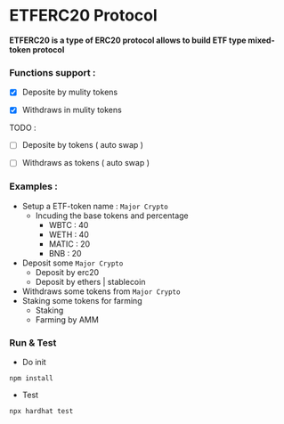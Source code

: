 # ETFERC20 Protocol

**ETFERC20 is a type of ERC20 protocol allows to build ETF type mixed-token protocol**

### Functions support :

- [x] Deposite by mulity tokens 

- [x] Withdraws in mulity tokens 

TODO :

- [ ] Deposite by tokens ( auto swap )

- [ ] Withdraws as tokens ( auto swap )

### Examples :
- Setup a ETF-token name : ``Major Crypto`` 
    - Incuding the base tokens and percentage 
        - WBTC :  40
        - WETH : 40
        - MATIC : 20
        - BNB : 20
- Deposit some `Major Crypto`
    - Deposit by erc20
    - Deposit by ethers | stablecoin
- Withdraws some tokens from `Major Crypto`
- Staking some tokens for farming 
    - Staking
    - Farming by AMM

### Run & Test 

- Do init
```shell
npm install
```
- Test
```shell
npx hardhat test
```
